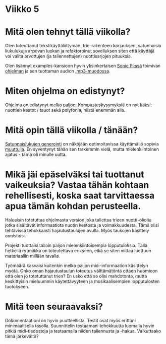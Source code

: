 # Viikko 5

# Mitä olen tehnyt tällä viikolla?
 Olen toteuttanut tekstikäyttöliittymän, trie-rakenteen korjauksen, satunnaisia liukulukuja arpovan luokan ja refaktoroinut sovelluksen siten että käyttäjä voi valita arvottujen (ja tallennettujen) nuottisarjojen pituuksia.

Olen lisännyt examples-kansioon hyvin yksinkertaisen [Sonic Pi:ssä](https://sonic-pi.net/) toimivan [ohjelman](https://github.com/olenleo/TiraLabra--Markov/blob/main/examples/bach_esimerkki.rb) ja sen tuottaman audion [.mp3-muodossa](https://github.com/olenleo/TiraLabra--Markov/blob/main/examples/bach_example.mp3). 


# Miten ohjelma on edistynyt?
Ohjelma on edistynyt melko paljon. Kompastuskysymyksiä on nyt kaksi: nuottien kestot / tauot sekä polyfonia, niistä enemmän alla.


# Mitä opin tällä viikolla / tänään?
[Satunnaislukujen generointi](https://en.wikipedia.org/wiki/Linear_congruential_generator) on näköjään optimoitavissa käyttämällä sopivia [muuttujia](https://arxiv.org/pdf/2001.05304.pdf). En syventynyt tähän sen tarkemmin vielä, mutta mielenkiintoinen ajatus - tämä oli minulle uutta.


# Mikä jäi epäselväksi tai tuottanut vaikeuksia? Vastaa tähän kohtaan rehellisesti, koska saat tarvittaessa apua tämän kohdan perusteella.

Haluaisin totetuttaa ohjelmasta version joka tallettaa trieen nuotti-olioita jotka sisältävät informaatiota nuotin kestosta ja voimakkuudesta. Tämä olisi tehtävissä tehokkaasti hajautustaulujen avulla. Myös taukojen käsittely onnistuisi. 

Projekti tuottaisi tällöin paljon mielenkiintoisempia lopputuloksia. Tällä hetkellä rytmiikka on toteutettava erikseen, eikä se siten viittaa luettuun materiaaliin millään tavalla.

Työmäärä kasvaisi kuitenkin melko paljon midi-informaation käsittelyn myötä. Onko oman hajautustaulun toteutus välttämätöntä ottaen huomioon että olen jo totetuttanut trien? En usko että se olisi mahdotonta, mutta keskittyisin mieluummin käytettävyyteen ja musikaalisempien lopputulosten tuotokseen.

# Mitä teen seuraavaksi?
Dokumentaationi on hyvin puutteellista. Testit ovat myös erittäni minimaalisella tasolla.
Suunnittelin testaamani tehokkuutta luomalla hyvin pitkiä midi-tiedostoja ja testaamalla niiden tallennusta ja -hakua. Vaikuttaako tämä järkevältä? 

